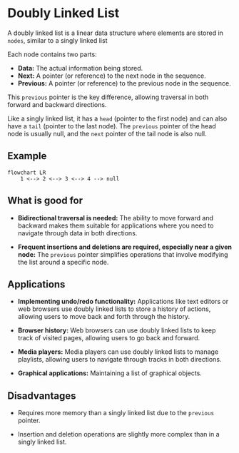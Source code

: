 # Doubly Linked List

A doubly linked list is a linear data structure where elements are stored in `nodes`,
similar to a singly linked list

Each node contains two parts:
-   **Data:** The actual information being stored.
-   **Next:** A pointer (or reference) to the next node in the sequence.
-   **Previous:** A pointer (or reference) to the previous node in the sequence.

This `previous` pointer is the key difference, allowing traversal in both forward and backward directions.

Like a singly linked list, it has a `head` (pointer to the first node) and can also have a `tail` (pointer to the last node). The `previous` pointer of the head node is usually null, and the `next` pointer of the tail node is also null.

## Example

```mermaid
flowchart LR
    1 <--> 2 <--> 3 <--> 4 --> null
```

## What is good for

* **Bidirectional traversal is needed:** The ability to move forward and backward makes them suitable for applications where you need to navigate through data in both directions.

* **Frequent insertions and deletions are required, especially near a given node:** The `previous` pointer simplifies operations that involve modifying the list around a specific node.

## Applications

* **Implementing undo/redo functionality:** Applications like text editors or web browsers use doubly linked lists to store a history of actions, allowing users to move back and forth through the history.

* **Browser history:** Web browsers can use doubly linked lists to keep track of visited pages, allowing users to go back and forward.

* **Media players:** Media players can use doubly linked lists to manage playlists, allowing users to navigate through tracks in both directions.

* **Graphical applications:** Maintaining a list of graphical objects.

## Disadvantages

* Requires more memory than a singly linked list due to the `previous` pointer.

* Insertion and deletion operations are slightly more complex than in a singly linked list.



